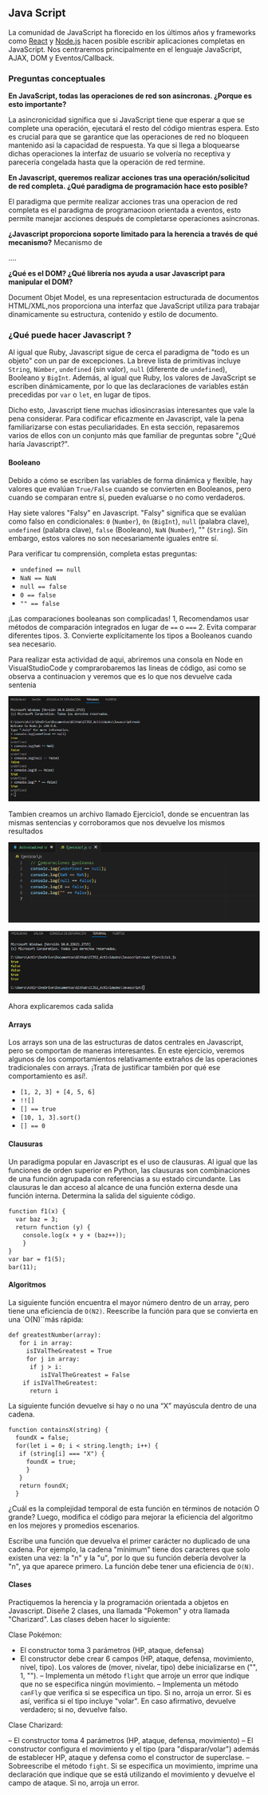 ## Java Script
La comunidad de JavaScript ha florecido en los últimos años y frameworks como [React](https://react.dev/) y [Node.js](https://nodejs.org/en) hacen posible escribir aplicaciones completas en JavaScript. Nos centraremos principalmente en el lenguaje JavaScript, AJAX, DOM y Eventos/Callback. 

### Preguntas conceptuales

**En JavaScript, todas las operaciones de red son asíncronas. ¿Porque es esto importante?** 

La asincronicidad significa que si JavaScript tiene que esperar a que se complete una operación, ejecutará el resto del código mientras espera. Esto es crucial para que se garantice que las operaciones de red no bloqueen mantenido asi la capacidad de respuesta.
Ya que si llega a bloquearse dichas operaciones la interfaz de usuario se volvería no receptiva y parecería congelada hasta que la operación de red termine.  

**En Javascript, queremos realizar acciones tras una operación/solicitud de red completa. ¿Qué paradigma de programación hace esto posible?**

El paradigma que permite realizar acciones tras una operacion de red completa es el paradigma de programacioon orientada a eventos, esto permite manejar acciones después de completarse operaciones asíncronas.

**¿Javascript proporciona soporte limitado para la herencia a través de qué mecanismo?**
Mecanismo de 

....


**¿Qué es el DOM? ¿Qué librería nos ayuda a usar Javascript para manipular el DOM?**

Document Objet Model, es una representacion estructurada de documentos HTML/XML,nos proporciona una interfaz que JavaScript utiliza para trabajar dinamicamente su estructura, contenido y estilo de documento.


### ¿Qué puede hacer Javascript ?

Al igual que Ruby, Javascript sigue de cerca el paradigma de "todo es un objeto" con un par de excepciones. La breve lista de primitivas incluye `String`, `Númber`, `undefined` (sin valor), `null` (diferente de `undefined`), Booleano y `BigInt`. Además, al igual que Ruby, los valores de JavaScript se escriben dinámicamente, por lo que las declaraciones de variables están precedidas por `var` o `let`, en lugar de tipos.

Dicho esto, Javascript tiene muchas idiosincrasias interesantes que vale la pena considerar. Para codificar eficazmente en Javascript, vale la pena familiarizarse con estas peculiaridades. En esta sección, repasaremos varios de ellos con un conjunto más que familiar de preguntas sobre "¿Qué haría Javascript?".

#### Booleano

Debido a cómo se escriben las variables de forma dinámica y flexible, hay valores que evalúan `True/False` cuando se convierten en Booleanos, pero cuando se comparan entre sí, pueden evaluarse o no como verdaderos.

Hay siete valores "Falsy" en Javascript. "Falsy" significa que se evalúan como falso en condicionales: `0` (`Number`), `0n` (`BigInt`), `null` (palabra clave), `undefined` (palabra clave), `false` (Booleano), `NaN` (`Number`), "" (`String`). Sin embargo, estos valores no son necesariamente iguales entre sí.

Para verificar tu comprensión, completa estas preguntas:

* `undefined == null`
* `NaN == NaN`
* `null == false`
* `0 == false`
* `"" == false`

¡Las comparaciones booleanas son complicadas! 1, Recomendamos usar métodos de comparación integrados en lugar de `==` o `===` 2. Evita comparar diferentes tipos. 3. Convierte explícitamente los tipos a Booleanos cuando sea necesario.

Para realizar esta actividad de aqui, abriremos una consola en Node en VisualStudioCode y comprarobaremos las lineas de código, asi como se observa a continuacion y veremos que es lo que nos devuelve cada sentenia

![Alt text](image.png)

Tambien creamos un archivo llamado Ejercicio1, donde se encuentran las mismas sentencias y corroboramos que nos devuelve los mismos resultados

![Alt text](image-1.png)

![Alt text](image-2.png)

Ahora explicaremos cada salida


#### Arrays

Los arrays son una de las estructuras de datos centrales en Javascript, pero se comportan de maneras interesantes. En este ejercicio, veremos algunos de los comportamientos relativamente extraños de las operaciones tradicionales con arrays. ¡Trata de justificar también por qué ese comportamiento es así!.

* `[1, 2, 3] + [4, 5, 6]`
* `!![]`
* `[] == true`
* `[10, 1, 3].sort()`
* `[] == 0​`

#### Clausuras

Un paradigma popular en Javascript es el uso de clausuras. Al igual que las funciones de orden superior en Python, las clausuras son combinaciones de una función agrupada con referencias a su estado circundante. Las clausuras le dan acceso al alcance de una función externa desde una función interna. Determina la salida del siguiente código.

```
function f1(x) {
  var baz = 3;
  return function (y) {
    console.log(x + y + (baz++));
    }
}
var bar = f1(5);
bar(11);
```
#### Algoritmos

La siguiente función encuentra el mayor número dentro de un array, pero tiene una eficiencia de `O(N2)`. Reescribe la función para que se convierta en una `O(N)``más rápida:

```
def greatestNumber(array):
   for i in array:
     isIValTheGreatest = True
     for j in array:
      if j > i:
         isIValTheGreatest = False
    if isIValTheGreatest:
      return i
```

La siguiente función devuelve si hay o no una “X” mayúscula dentro de una cadena.

```
function containsX(string) {
  foundX = false;
  for(let i = 0; i < string.length; i++) {
   if (string[i] === "X") {
     foundX = true;
     }
   }
   return foundX;
  }
```

¿Cuál es la complejidad temporal de esta función en términos de notación O grande? Luego, modifica el código para mejorar la eficiencia del algoritmo en los mejores y promedios escenarios.

Escribe una función que devuelva el primer carácter no duplicado de una cadena. Por ejemplo, la cadena "mínimum" tiene dos caracteres que solo existen una vez: la "n" y la "u", por lo que su función debería devolver la "n", ya que aparece primero. La función debe tener una eficiencia de `O(N)`.

#### Clases

Practiquemos la herencia y la programación orientada a objetos en Javascript. Diseñe 2 clases, una llamada "Pokemon" y otra llamada "Charizard". Las clases deben hacer lo siguiente:

Clase Pokémon:

- El constructor toma 3 parámetros (HP, ataque, defensa)
- El constructor debe crear 6 campos (HP, ataque, defensa, movimiento, nivel, tipo). Los valores de (mover, nivelar,
tipo) debe inicializarse en ("", 1, "").
– Implementa un método `flight` que arroje un error que indique que no se especifica ningún movimiento.
– Implementa un método `canFly` que verifica si se especifica un tipo. Si no, arroja un error. Si es así, verifica si el tipo incluye "volar". En caso afirmativo, devuelve verdadero; si no, devuelve falso.

Clase Charizard:

– El constructor toma 4 parámetros (HP, ataque, defensa, movimiento)
– El constructor configura el movimiento y el tipo (para "disparar/volar") además de establecer HP, ataque y defensa como el
constructor de superclase.
– Sobreescribe el método `fight`. Si se especifica un movimiento, imprime una declaración que indique que se está utilizando el movimiento y devuelve el campo de ataque. Si no, arroja un error.
